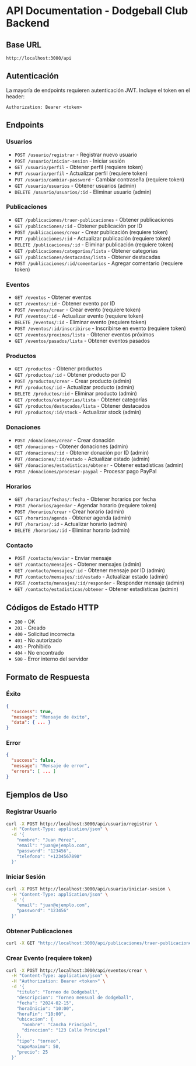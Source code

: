 # API Documentation - Dodgeball Club Backend

## Base URL
```
http://localhost:3000/api
```

## Autenticación
La mayoría de endpoints requieren autenticación JWT. Incluye el token en el header:
```
Authorization: Bearer <token>
```

## Endpoints

### Usuarios
- `POST /usuario/registrar` - Registrar nuevo usuario
- `POST /usuario/iniciar-sesion` - Iniciar sesión
- `GET /usuario/perfil` - Obtener perfil (requiere token)
- `PUT /usuario/perfil` - Actualizar perfil (requiere token)
- `PUT /usuario/cambiar-password` - Cambiar contraseña (requiere token)
- `GET /usuario/usuarios` - Obtener usuarios (admin)
- `DELETE /usuario/usuarios/:id` - Eliminar usuario (admin)

### Publicaciones
- `GET /publicaciones/traer-publicaciones` - Obtener publicaciones
- `GET /publicaciones/:id` - Obtener publicación por ID
- `POST /publicaciones/crear` - Crear publicación (requiere token)
- `PUT /publicaciones/:id` - Actualizar publicación (requiere token)
- `DELETE /publicaciones/:id` - Eliminar publicación (requiere token)
- `GET /publicaciones/categorias/lista` - Obtener categorías
- `GET /publicaciones/destacadas/lista` - Obtener destacadas
- `POST /publicaciones/:id/comentarios` - Agregar comentario (requiere token)

### Eventos
- `GET /eventos` - Obtener eventos
- `GET /eventos/:id` - Obtener evento por ID
- `POST /eventos/crear` - Crear evento (requiere token)
- `PUT /eventos/:id` - Actualizar evento (requiere token)
- `DELETE /eventos/:id` - Eliminar evento (requiere token)
- `POST /eventos/:id/inscribirse` - Inscribirse en evento (requiere token)
- `GET /eventos/proximos/lista` - Obtener eventos próximos
- `GET /eventos/pasados/lista` - Obtener eventos pasados

### Productos
- `GET /productos` - Obtener productos
- `GET /productos/:id` - Obtener producto por ID
- `POST /productos/crear` - Crear producto (admin)
- `PUT /productos/:id` - Actualizar producto (admin)
- `DELETE /productos/:id` - Eliminar producto (admin)
- `GET /productos/categorias/lista` - Obtener categorías
- `GET /productos/destacados/lista` - Obtener destacados
- `PUT /productos/:id/stock` - Actualizar stock (admin)

### Donaciones
- `POST /donaciones/crear` - Crear donación
- `GET /donaciones` - Obtener donaciones (admin)
- `GET /donaciones/:id` - Obtener donación por ID (admin)
- `PUT /donaciones/:id/estado` - Actualizar estado (admin)
- `GET /donaciones/estadisticas/obtener` - Obtener estadísticas (admin)
- `POST /donaciones/procesar-paypal` - Procesar pago PayPal

### Horarios
- `GET /horarios/fechas/:fecha` - Obtener horarios por fecha
- `POST /horarios/agendar` - Agendar horario (requiere token)
- `POST /horarios/crear` - Crear horario (admin)
- `GET /horarios/agenda` - Obtener agenda (admin)
- `PUT /horarios/:id` - Actualizar horario (admin)
- `DELETE /horarios/:id` - Eliminar horario (admin)

### Contacto
- `POST /contacto/enviar` - Enviar mensaje
- `GET /contacto/mensajes` - Obtener mensajes (admin)
- `GET /contacto/mensajes/:id` - Obtener mensaje por ID (admin)
- `PUT /contacto/mensajes/:id/estado` - Actualizar estado (admin)
- `POST /contacto/mensajes/:id/responder` - Responder mensaje (admin)
- `GET /contacto/estadisticas/obtener` - Obtener estadísticas (admin)

## Códigos de Estado HTTP

- `200` - OK
- `201` - Creado
- `400` - Solicitud incorrecta
- `401` - No autorizado
- `403` - Prohibido
- `404` - No encontrado
- `500` - Error interno del servidor

## Formato de Respuesta

### Éxito
```json
{
  "success": true,
  "message": "Mensaje de éxito",
  "data": { ... }
}
```

### Error
```json
{
  "success": false,
  "message": "Mensaje de error",
  "errors": [ ... ]
}
```

## Ejemplos de Uso

### Registrar Usuario
```bash
curl -X POST http://localhost:3000/api/usuario/registrar \
  -H "Content-Type: application/json" \
  -d '{
    "nombre": "Juan Pérez",
    "email": "juan@ejemplo.com",
    "password": "123456",
    "telefono": "+1234567890"
  }'
```

### Iniciar Sesión
```bash
curl -X POST http://localhost:3000/api/usuario/iniciar-sesion \
  -H "Content-Type: application/json" \
  -d '{
    "email": "juan@ejemplo.com",
    "password": "123456"
  }'
```

### Obtener Publicaciones
```bash
curl -X GET "http://localhost:3000/api/publicaciones/traer-publicaciones?pagina=1&limite=10&categoria=noticias"
```

### Crear Evento (requiere token)
```bash
curl -X POST http://localhost:3000/api/eventos/crear \
  -H "Content-Type: application/json" \
  -H "Authorization: Bearer <token>" \
  -d '{
    "titulo": "Torneo de Dodgeball",
    "descripcion": "Torneo mensual de dodgeball",
    "fecha": "2024-02-15",
    "horaInicio": "10:00",
    "horaFin": "18:00",
    "ubicacion": {
      "nombre": "Cancha Principal",
      "direccion": "123 Calle Principal"
    },
    "tipo": "torneo",
    "cupoMaximo": 50,
    "precio": 25
  }'
```
